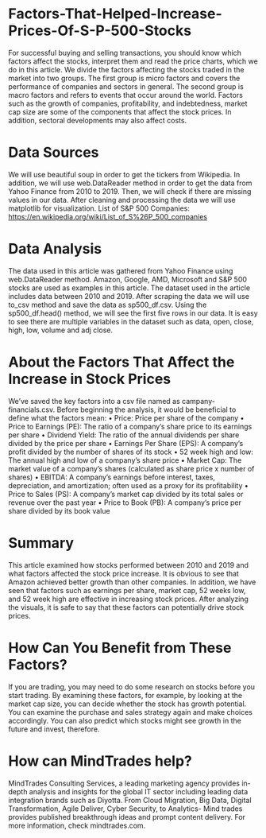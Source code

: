 # Factors-That-Helped-Increase-Prices-Of-S-P-500-Stocks
For successful buying and selling transactions, you should know which factors affect the stocks, interpret them and read the price charts, which we do in this article. 
We divide the factors affecting the stocks traded in the market into two groups. The first group is micro factors and covers the performance of companies and sectors in general. The second group is macro factors and refers to events that occur around the world. Factors such as the growth of companies, profitability, and indebtedness, market cap size are some of the components that affect the stock prices. In addition, sectoral developments may also affect costs.

# Data Sources
We will use beautiful soup in order to get the tickers from Wikipedia. In addition, we will use web.DataReader method in order to get the data from Yahoo Finance from 2010 to 2019. Then, we will check if there are missing values in our data. After cleaning and processing the data we will use matplotlib for visualization. 
List of S&P 500 Companies: https://en.wikipedia.org/wiki/List_of_S%26P_500_companies

# Data Analysis
The data used in this article was gathered from Yahoo Finance using web.DataReader method. Amazon, Google, AMD, Microsoft and S&P 500 stocks are used as examples in this article. The dataset used in the article includes data between 2010 and 2019. 
After scraping the data we will use to_csv method and save the data as sp500_df.csv. Using the sp500_df.head() method, we will see the first five rows in our data. It is easy to see there are multiple variables in the dataset such as data, open, close, high, low, volume and adj close.

#  About the Factors That Affect the Increase in Stock Prices
We’ve saved the key factors into a csv file named as campany-financials.csv. Before beginning the analysis, it would be beneficial to define what the factors mean:
•	Price: Price per share of the company
•	Price to Earnings (PE): The ratio of a company’s share price to its earnings per share
•	Dividend Yield: The ratio of the annual dividends per share divided by the price per share
•	Earnings Per Share (EPS): A company’s profit divided by the number of shares of its stock
•	52 week high and low: The annual high and low of a company’s share price
•	Market Cap: The market value of a company’s shares (calculated as share price x number of shares)
•	EBITDA: A company’s earnings before interest, taxes, depreciation, and amortization; often used as a proxy for its profitability
•	Price to Sales (PS): A company’s market cap divided by its total sales or revenue over the past year
•	Price to Book (PB): A company’s price per share divided by its book value

# Summary  
This article examined how stocks performed between 2010 and 2019 and what factors affected the stock price increase. It is obvious to see that Amazon achieved better growth than other companies. 
In addition, we have seen that factors such as earnings per share, market cap, 52 weeks low, and 52 week high are effective in increasing stock prices. 
After analyzing the visuals, it is safe to say that these factors can potentially drive stock prices.

# How Can You Benefit from These Factors?
If you are trading, you may need to do some research on stocks before you start trading. By examining these factors, for example, by looking at the market cap size, you can decide whether the stock has growth potential. 
You can examine the purchase and sales strategy again and make choices accordingly. You can also predict which stocks might see growth in the future and invest, therefore. 

# How can MindTrades help?
MindTrades Consulting Services, a leading marketing agency provides in-depth analysis and insights for the global IT sector including leading data integration brands such as Diyotta. From Cloud Migration, Big Data, Digital Transformation, Agile Deliver, Cyber Security, to Analytics- Mind trades provides published breakthrough ideas and prompt content delivery. For more information, check mindtrades.com.


